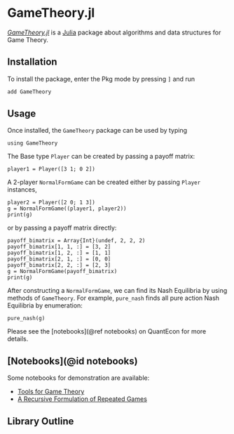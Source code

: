 # GameTheory.jl

[*GameTheory.jl*](https://github.com/QuantEcon/GameTheory.jl) is a [Julia](http://www.julialang.org) package about algorithms and data structures for Game Theory.

## Installation

To install the package, enter the Pkg mode by pressing `]` and run

```julia
add GameTheory
```

## Usage

Once installed, the `GameTheory` package can be used by typing

```@example 1
using GameTheory
```

The Base type `Player` can be created by passing a payoff matrix:

```@example 1
player1 = Player([3 1; 0 2])
```

A 2-player `NormalFormGame` can be created either by passing `Player` instances,

```@example 1
player2 = Player([2 0; 1 3])
g = NormalFormGame((player1, player2))
print(g)
```

or by passing a payoff matrix directly:

```@example 1
payoff_bimatrix = Array{Int}(undef, 2, 2, 2)
payoff_bimatrix[1, 1, :] = [3, 2]
payoff_bimatrix[1, 2, :] = [1, 1]
payoff_bimatrix[2, 1, :] = [0, 0]
payoff_bimatrix[2, 2, :] = [2, 3]
g = NormalFormGame(payoff_bimatrix)
print(g)
```

After constructing a `NormalFormGame`, we can find its Nash Equilibria by using methods of `GameTheory`. For example, `pure_nash` finds all pure action Nash Equilibria by enumeration:

```@example 1
pure_nash(g)
```

Please see the [notebooks](@ref notebooks) on QuantEcon for more details.

## [Notebooks](@id notebooks)

Some notebooks for demonstration are available:

* [Tools for Game Theory](https://nbviewer.jupyter.org/github/QuantEcon/game-theory-notebooks/blob/main/game_theory_jl.ipynb)
* [A Recursive Formulation of Repeated Games](https://nbviewer.jupyter.org/github/QuantEcon/QuantEcon.notebooks/blob/main/recursive_repeated_games.ipynb)

## Library Outline

